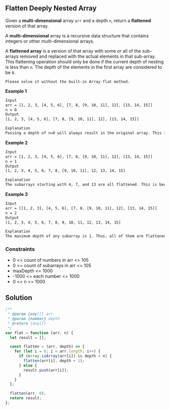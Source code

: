 ## Flatten Deeply Nested Array

Given a **multi-dimensional** array `arr` and a depth `n`, return a **flattened** version of that array.

A **multi-dimensional** array is a recursive data structure that contains integers or other multi-dimensional arrays.

A **flattened array** is a version of that array with some or all of the sub-arrays removed and replaced with the actual elements in that sub-array. This flattening operation should only be done if the current depth of nesting is less than `n`. The depth of the elements in the first array are considered to be `0`.

`Please solve it without the built-in Array.flat method.`

**Example 1**

```bash
Input
arr = [1, 2, 3, [4, 5, 6], [7, 8, [9, 10, 11], 12], [13, 14, 15]]
n = 0
Output
[1, 2, 3, [4, 5, 6], [7, 8, [9, 10, 11], 12], [13, 14, 15]]

Explanation
Passing a depth of n=0 will always result in the original array. This is because the smallest possible depth of a subarray (0) is not less than n=0. Thus, no subarray should be flattened.
```

**Example 2**

```bash
Input
arr = [1, 2, 3, [4, 5, 6], [7, 8, [9, 10, 11], 12], [13, 14, 15]]
n = 1
Output
[1, 2, 3, 4, 5, 6, 7, 8, [9, 10, 11], 12, 13, 14, 15]

Explanation
The subarrays starting with 4, 7, and 13 are all flattened. This is because their depth of 0 is less than 1. However [9, 10, 11] remains unflattened because its depth is 1.
```

**Example 3**

```bash
Input
arr = [[1, 2, 3], [4, 5, 6], [7, 8, [9, 10, 11], 12], [13, 14, 15]]
n = 2
Output
[1, 2, 3, 4, 5, 6, 7, 8, 9, 10, 11, 12, 13, 14, 15]

Explanation
The maximum depth of any subarray is 1. Thus, all of them are flattened.
```

### Constraints

- 0 <= count of numbers in arr <= 105
- 0 <= count of subarrays in arr <= 105
- maxDepth <= 1000
- -1000 <= each number <= 1000
- 0 <= n <= 1000

## Solution

```javascript
/**
 * @param {any[]} arr
 * @param {number} depth
 * @return {any[]}
 */
var flat = function (arr, n) {
  let result = [];

  const flatten = (arr, depth) => {
    for (let i = 0; i < arr.length; i++) {
      if (Array.isArray(arr[i]) && depth < n) {
        flatten(arr[i], depth + 1);
      } else {
        result.push(arr[i]);
      }
    }
  };

  flatten(arr, 0);
  return result;
};
```
